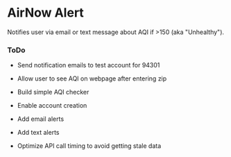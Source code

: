 # AirNow Alert

Notifies user via email or text message about AQI if >150 (aka "Unhealthy").

### ToDo

* Send notification emails to test account for 94301

* Allow user to see AQI on webpage after entering zip

* Build simple AQI checker

* Enable account creation

* Add email alerts

* Add text alerts

* Optimize API call timing to avoid getting stale data